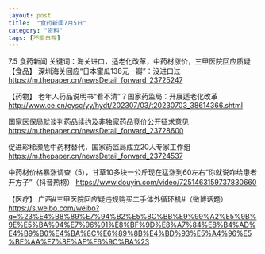 ```yaml
---
layout: post
title:  "食药新闻7月5日"
category: "资料"
tags: [不能白写]
---
```

7.5 食药新闻
关键词：海关进口，适老化改革，中药材涨价，三甲医院回应质疑
【食品】
深圳海关回应“日本蜜瓜138元一瓣”：没进口过
https://m.thepaper.cn/newsDetail_forward_23725247

【药物】
老年人药品说明书“看不清”？国家药监局：开展适老化改革
http://www.ce.cn/cysc/yy/hydt/202307/03/t20230703_38614366.shtml

国家医保局就谈判药品续约及非独家药品竞价公开征求意见
https://m.thepaper.cn/newsDetail_forward_23728600

促进珍稀濒危中药材替代，国家药监局成立20人专家工作组
https://m.thepaper.cn/newsDetail_forward_23724537

中药材价格暴涨调查（5），甘草10多块一公斤现在猛涨到60左右“你就说咋给患者开方子”（抖音热榜）
https://www.douyin.com/video/7251463159737830660

【医疗】
广西#三甲医院回应疑违规购买二手体外循环机#（微博话题）
https://s.weibo.com/weibo?q=%23%E4%B8%89%E7%94%B2%E5%8C%BB%E9%99%A2%E5%9B%9E%E5%BA%94%E7%96%91%E8%BF%9D%E8%A7%84%E8%B4%AD%E4%B9%B0%E4%BA%8C%E6%89%8B%E4%BD%93%E5%A4%96%E5%BE%AA%E7%8E%AF%E6%9C%BA%23